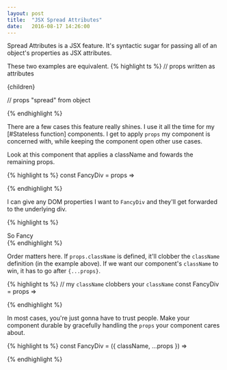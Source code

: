 ```yaml
---
layout: post
title:  "JSX Spread Attributes"
date:   2016-08-17 14:26:00
---
```


Spread Attributes is a JSX feature. It's syntactic sugar for passing all of an object's properties as JSX attributes.

These two examples are equivalent.
{% highlight ts %}
// props written as attributes
<main className="main" role="main">{children}</main>

// props "spread" from object
<main {...{className: "main", role: "main", children}} />
{% endhighlight %}

There are a few cases this feature really shines. I use it all the time for my [#Stateless function] components. I get to apply `props` my component is concerned with, while keeping the component open other use cases.

Look at this component that applies a className and fowards the remaining props.

{% highlight ts %}
const FancyDiv = props =>
  <div className="fancy" {...props} />
{% endhighlight %}

I can give any DOM properties I want to `FancyDiv` and they'll get forwarded to the underlying div.

{% highlight ts %}
<div data-id="my-fancy-div">So Fancy</div>
{% endhighlight %}

Order matters here. If `props.className` is defined, it'll clobber the `className` definition (in the example above). If we want our component's `className` to win, it has to go after `{...props}`.

{% highlight ts %}
// my `className` clobbers your `className`
const FancyDiv = props =>
  <div {...props} className="fancy" />
{% endhighlight %}

In most cases, you're just gonna have to trust people. Make your component durable by gracefully handling the `props` your component cares about.

{% highlight ts %}
const FancyDiv = ({ className, ...props }) =>
  <div
    className={["fancy", className].join(' ')}
    {...props}
  />
{% endhighlight %}